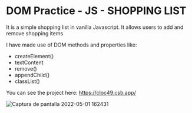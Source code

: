 # DOM Practice - JS  - SHOPPING LIST

It is a simple shopping list in vanilla Javascript. It allows users to add and remove shopping items

I have made use of DOM methods and properties like:

 - createElement()
 - textContent
 - remove()
 - appendChild()
 - classList()



You can see the project here: https://cloc49.csb.app/

![Captura de pantalla 2022-05-01 162431](https://user-images.githubusercontent.com/89199369/166161213-47648af3-0626-4104-ab92-5a33705b273c.png)
